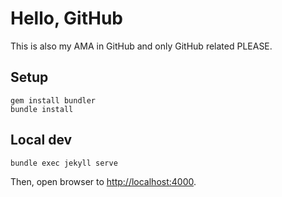 # Hello, GitHub

This is also my AMA in GitHub and only GitHub related PLEASE. 

## Setup

```
gem install bundler
bundle install
```

## Local dev

```
bundle exec jekyll serve
```

Then, open browser to <http://localhost:4000>.
